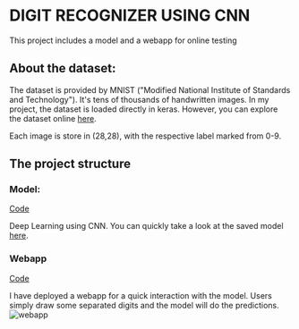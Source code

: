 # DIGIT RECOGNIZER USING CNN
This project includes a model and a webapp for online testing

## About the dataset:
The dataset is provided by MNIST ("Modified National Institute of Standards and Technology"). It's tens of thousands of handwritten images. In my project, the dataset is loaded directly in keras. However, you can explore the dataset online [here](https://www.kaggle.com/competitions/digit-recognizer/data).

Each image is store in (28,28), with the respective label marked from 0-9.

## The project structure
### Model:
[Code](https://github.com/vietthewildman/kaggle-competition-digit-regconizer/blob/main/digit-regconizer-mnist-CNN.ipynb)

Deep Learning using CNN. You can quickly take a look at the saved model [here](https://github.com/vietthewildman/kaggle-competition-digit-regconizer/tree/main/saved_model).

### Webapp 
[Code](https://github.com/vietthewildman/kaggle-competition-digit-regconizer/blob/main/webapp-deployment.ipynb)

I have deployed a webapp for a quick interaction with the model. Users simply draw some separated digits and the model will do the predictions.
![webapp](https://user-images.githubusercontent.com/67698435/174094039-f345dbe8-6aec-4e81-9f2a-e2d9411ccfb1.PNG)
